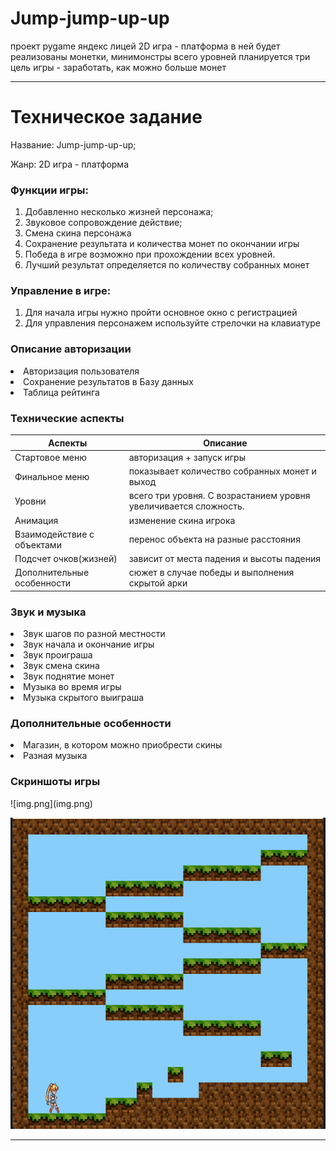 # Jump-jump-up-up

проект pygame яндекс лицей
2D игра - платформа
в ней будет реализованы монетки, минимонстры
всего уровней планируется три
цель игры - заработать, как можно больше монет

---

# Техническое задание

Название: Jump-jump-up-up;

Жанр: 2D игра - платформа

<h3>Функции игры:</h3>

1. Добавленно несколько жизней персонажа;
2. Звуковое сопровождение действие;
3. Смена скина персонажа
4. Сохранение результата и количества монет по окончании игры
5. Победа в игре возможно при прохождении всех уровней.
6. Лучший результат определяется по количеству собранных монет

<h3>Управление в игре:</h3>

1. Для начала игры нужно пройти основное окно с регистрацией
2. Для управления персонажем используйте стрелочки на клавиатуре

<h3>Описание авторизации</h3>

<li>Авторизация пользователя</li>
<li>Сохранение результатов в Базу данных</li>
<li>Таблица рейтинга</li>

<h3>Технические аспекты</h3>

| Аспекты                    | Описание                                                         |
|----------------------------|------------------------------------------------------------------|
| Стартовое меню             | авторизация + запуск игры                                        |
| Финальное меню             | показывает количество собранных монет и выход                    |
| Уровни                     | всего три уровня. С возрастанием уровня увеличивается сложность. |
| Анимация                   | изменение скина игрока                                           |
| Взаимодействие с объектами | перенос объекта на разные расстояния                             |
| Подсчет очков(жизней)      | зависит от места падения и высоты падения                        |
| Дополнительные особенности | сюжет в случае победы и выполнения скрытой арки                  |

<h3>Звук и музыка</h3>

<li> Звук шагов по разной местности
<li> Звук начала и окончание игры
<li> Звук проиграша 
<li> Звук смена скина
<li> Звук поднятие монет
<li> Музыка во время игры
<li> Музыка скрытого выиграша

<h3>Дополнительные особенности</h3>
<li> Магазин, в котором можно приобрести скины
<li> Разная музыка


<h3>Скриншоты игры</h3>
![img.png](img.png)

![img_1.png](img_1.png)
___
